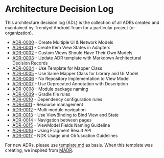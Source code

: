# Architecture Decision Log

This architecture decision log (ADL) is the collection of all ADRs created and maintained by Trendyol Android Team for a particular project (or organization).

- [ADR-0000](adr/0000-create-multiple-ui-network-models.md) - Create Multiple UI & Network Models
- [ADR-0001](adr/0001-create-item-view-states-in-adapters.md) - Create Item View States in Adapters
- [ADR-0002](adr/0002-custom-views-should-have-their-own-models.md) - Custom Views Should Have Their Own Models
- [ADR-0003](adr/0003-update-adr-template-with-madr.md) - Update ADR template with Markdown Architectural Decision Records
- [ADR-0004](adr/0004-use-template-for-mapper-class.md) - Use Template for Mapper Class
- [ADR-0005](adr/0005-use-same-mapper-for-library-and-ui-model.md) - Use Same Mapper Class for Library and Ui Model
- [ADR-0006](adr/0006-no-repository-implemantation-to-view-model.md) - No Repository Implementation to View Model
- [ADR-0007](adr/0007-use-deprecated-annotation-with-description.md) - Use Deprecated Annotation with Description
- [ADR-0008](adr/0008-module-package-naming.md) - Module package naming
- [ADR-0009](adr/0009-gradle-rules.md) - Gradle file rules
- [ADR-0010](adr/0010-dependency-rules.md) - Dependency configuration rules
- [ADR-0011](adr/0011-resource-management.md) - Resource management
- ~~[ADR-0012](adr/0012-multi-module-navigation.md) - Multi module navigation~~
- [ADR-0013](adr/0013-use-view-binding-to-bind-view-and-state.md) - Use ViewBinding to Bind View and State
- [ADR-0014](adr/0014-navigation-between-pages.md) - Navigation between pages
- [ADR-0015](adr/0015-viewmodel_fields_naming_guideline.md.md) - ViewModel Fields Naming Guideline
- [ADR-0016](adr/0016-use-fragment-result-api.md) - Using Fragment Result API
- [ADR-0017](adr/0017-ndk-usage-and-obfuscation.md) - NDK Usage and Obfuscation Guidelines

For new ADRs, please use [template.md](template.md) as basis. When this template was creating, we inspired from [MADR](https://adr.github.io/madr/).
